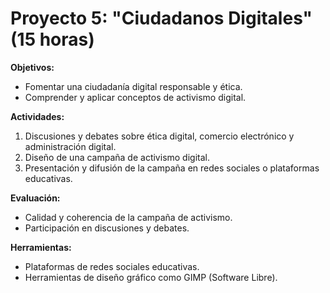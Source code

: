 # Proyecto 5: "Ciudadanos Digitales" (15 horas)

**Objetivos:**
- Fomentar una ciudadanía digital responsable y ética.
- Comprender y aplicar conceptos de activismo digital.

**Actividades:**
1. Discusiones y debates sobre ética digital, comercio electrónico y administración digital.
2. Diseño de una campaña de activismo digital.
3. Presentación y difusión de la campaña en redes sociales o plataformas educativas.

**Evaluación:**
- Calidad y coherencia de la campaña de activismo.
- Participación en discusiones y debates.

**Herramientas:**
- Plataformas de redes sociales educativas.
- Herramientas de diseño gráfico como GIMP (Software Libre).